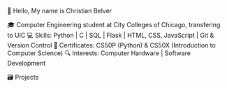 👋  Hello, My name is Christian Belver

🎓  Computer Engineering student at City Colleges of Chicago, transfering to UIC
💻  Skills: Python | C | SQL | Flask | HTML, CSS, JavaScript | Git & Version Control
📃  Certificates: CS50P (Python) & CS50X (Introduction to Computer Science)
🔍  Interests: Computer Hardware | Software Development

🗃️  Projects
